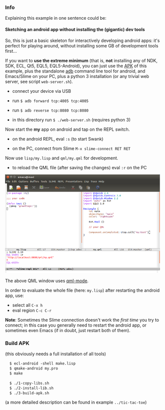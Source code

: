 
### Info

Explaining this example in one sentence could be:

#### Sketching an android app without installing the (gigantic) dev tools

So, this is just a basic skeleton for interactively developing android apps:
it's perfect for playing around, without installing some GB of development
tools first...

If you want to **use the extreme minimum** (that is, **not** installing any of
NDK, SDK, ECL, Qt5, EQL5, EQL5-Android), you can just use the
[APK](http://lights-of-holiness.eu/tmp/my.apk) of this example, plus the
standalone
[adb](https://developer.android.com/studio/releases/platform-tools.html)
command line tool for android, and Emacs/Slime on your PC, plus a python 3
installation (or any trivial web server, see script `web-server.sh`).

* connect your device via USB

* run `$ adb forward tcp:4005 tcp:4005`

* run `$ adb reverse tcp:8080 tcp:8080`

* in this directory run `$ ./web-server.sh` (requires python 3)

Now start the **my** app on android and tap on the REPL switch.

* on the android REPL, eval `:s` (to start Swank)

* on the PC, connect from Slime `M-x slime-connect RET RET`

Now use `lisp/my.lisp` and `qml/my.qml` for development.

* to reload the QML file (after saving the changes) eval `:r` on the PC

![screenshot Emacs/Slime](../../screenshots/sketching.png)

The above QML window uses
[qml-mode](https://www.emacswiki.org/emacs/qml-mode.el).

In order to evaluate the whole file (here: `my.lisp`) after restarting the
android app, use:

* select all `C-x h`
* eval region `C-c C-r`

**Note**: Sometimes the Slime connection doesn't work the *first time* you try
to connect; in this case you generally need to restart the android app, or
sometimes even Emacs (if in doubt, just restart both of them).


### Build APK

(this obviously needs a full installation of all tools)

```
  $ ecl-android -shell make.lisp
  $ qmake-android my.pro
  $ make

  $ ./1-copy-libs.sh
  $ ./2-install-lib.sh
  $ ./3-build-apk.sh
```

(a more detailed description can be found in example `../tic-tac-toe`)
